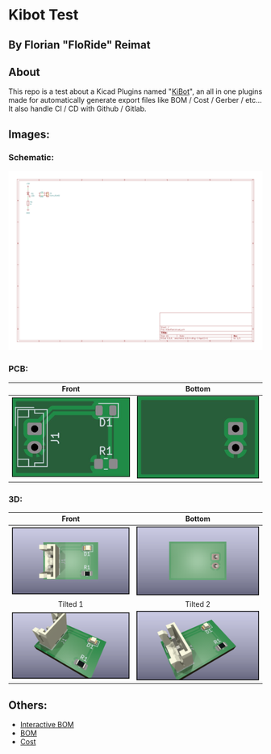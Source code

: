 # Kibot Test
## By Florian "FloRide" Reimat

## About
This repo is a test about a Kicad Plugins named "[KiBot](https://github.com/INTI-CMNB/kibot)", an all in one plugins made for automatically generate export files like BOM / Cost / Gerber / etc... It also handle CI / CD with Github / Gitlab.

## Images:
### Schematic:
![](View/schematics/KibotTest-schematic.svg)

### PCB:
| Front | Bottom |
:------:|:-------:
|![](View/pcb/KibotTest-top.jpg)| ![](View/pcb/KibotTest-bottom.jpg)|
### 3D:
| Front | Bottom |
:------:|:-------:
|![](View/3D/KibotTest-3D_top.png)| ![](View/3D/KibotTest-3D_bottom.png)|
| Tilted 1 | Tilted 2 |
| ![](View/3D/KibotTest-tilted-1.png) | ![](View/3D/KibotTest-tilted-2.png) |

## Others:
- [Interactive BOM](Export/ibom/KibotTest-ibom.html)
- [BOM](Export/bom/KibotTest-bom.csv)
- [Cost](Export/cost/KibotTest-kicost.xlsx)

